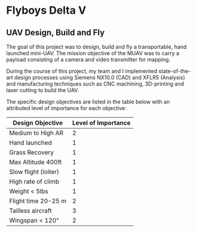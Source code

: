# Flyboys Delta V

## UAV Design, Build and Fly

The goal of this project was to design, build and fly a transportable, hand launched mini-UAV. The mission objective of the MUAV was to carry a payload consisting of a camera and video transmitter for mapping. 

During the course of this project, my team and I implemented state-of-the-art design processes using Siemens NX10.0 (CAD) and XFLR5 (Analysis) and manufacturing techniques such as CNC machining, 3D-printing and laser cutting to build the UAV. 

The specific design objectives are listed in the table below with an attributed level of importance for each objective:

| Design Objective    | Level of Importance |
| ------------------- | ------------------- |
| Medium to High AR   |                    2|
| Hand launched       |                    1|
| Grass Recovery      |                    1|
| Max Altitude 400ft  |                    1|
| Slow flight (loiter)|                    1|
| High rate of climb  |                    1|
| Weight < 5lbs       |                    1|
| Flight time 20-25 m |                    2|
| Tailless aircraft   |                    3|
| Wingspan < 120"     |                    2|
